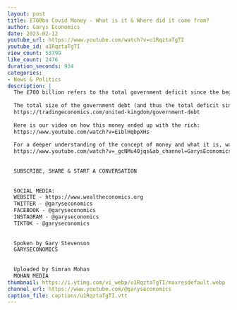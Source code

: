 ```yaml
---
layout: post
title: £700bn Covid Money - What is it & Where did it come from?
author: Garys Economics
date: 2023-02-12
youtube_url: https://www.youtube.com/watch?v=u1RqztaTgTI
youtube_id: u1RqztaTgTI
view_count: 53799
like_count: 2476
duration_seconds: 934
categories:
- News & Politics
description: |
  The £700 billion refers to the total government deficit since the beginning of Covid-19 as of February 2023. Gary CLEAR'S UP CONFUSION ON THIS FIGURE & explains how this is a mix of conventional government borrowing & quantitative easing
  
  The total size of the government debt (and thus the total deficit since covid) can be found here:
  https://tradingeconomics.com/united-kingdom/government-debt
  
  Here is our video on how this money ended up with the rich:
  https://www.youtube.com/watch?v=EiblHqbpXHs
  
  For a deeper understanding of the concept of money and what it is, watch our "What is Money Video" here:
  https://www.youtube.com/watch?v=_gcNMu40jqs&ab_channel=GarysEconomics
  
  
  SUBSCRIBE, SHARE & START A CONVERSATION
  
  
  SOCIAL MEDIA:
  WEBSITE - https://www.wealtheconomics.org
  TWITTER - @garyseconomics
  FACEBOOK - @garyseconomics
  INSTAGRAM - @garyseconomics
  TIKTOK - @garyseconomics
  
  
  Spoken by Gary Stevenson
  GARYSECONOMICS
  
  
  Uploaded by Simran Mohan
  MOHAN MEDIA
thumbnail: https://i.ytimg.com/vi_webp/u1RqztaTgTI/maxresdefault.webp
channel_url: https://www.youtube.com/@garyseconomics
caption_file: captions/u1RqztaTgTI.vtt
---
```

